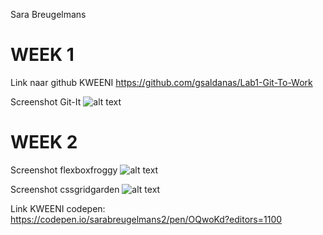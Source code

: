 Sara Breugelmans


# WEEK 1 #

Link naar github KWEENI
  https://github.com/gsaldanas/Lab1-Git-To-Work

Screenshot Git-It
  ![alt text](https://s17.postimg.org/wmw58retb/1718_PHP1_Opdracht1_Breugelmans_S.png)


# WEEK 2 #

Screenshot flexboxfroggy
  ![alt text](https://photos.app.goo.gl/1VGo9AE7qMa1KWm53)

Screenshot cssgridgarden
  ![alt text](https://s17.postimg.org/k9jb1sc9b/Gridgarden_SB.png)

Link KWEENI codepen:  
  https://codepen.io/sarabreugelmans2/pen/OQwoKd?editors=1100
